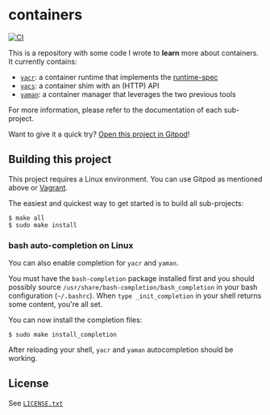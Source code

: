 # containers

[![CI](https://github.com/willdurand/containers/actions/workflows/ci.yml/badge.svg)](https://github.com/willdurand/containers/actions/workflows/ci.yml)

This is a repository with some code I wrote to **learn** more about containers. It currently contains:

- [`yacr`](./cmd/yacr/README.md): a container runtime that implements the [runtime-spec][]
- [`yacs`](./cmd/yacs/README.md): a container shim with an (HTTP) API
- [`yaman`](./cmd/yaman/README.md): a container manager that leverages the two previous tools

For more information, please refer to the documentation of each sub-project.

Want to give it a quick try? [Open this project in Gitpod](https://gitpod.io/#https://github.com/willdurand/containers)!

## Building this project

This project requires a Linux environment. You can use Gitpod as mentioned above or [Vagrant][].

The easiest and quickest way to get started is to build all sub-projects:

```
$ make all
$ sudo make install
```

### bash auto-completion on Linux

You can also enable completion for `yacr` and `yaman`.

You must have the `bash-completion` package installed first and you should possibly source `/usr/share/bash-completion/bash_completion` in your bash configuration (`~/.bashrc`). When `type _init_completion` in your shell returns some content, you're all set.

You can now install the completion files:

```
$ sudo make install_completion
```

After reloading your shell, `yacr` and `yaman` autocompletion should be working.

## License

See [`LICENSE.txt`](./LICENSE.txt)

[runtime-spec]: https://github.com/opencontainers/runtime-spec
[vagrant]: https://www.vagrantup.com/
